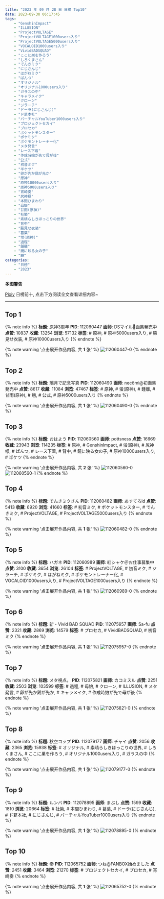 ```yaml
---
title: "2023 年 09 月 28 日 日榜 Top10"
date: 2023-09-30 06:17:45
tags:
    - "GenshinImpact"
    - "ILLUSION"
    - "ProjectVOLTAGE"
    - "ProjectVOLTAGE1000users入り"
    - "ProjectVOLTAGE5000users入り"
    - "VOCALOID1000users入り"
    - "VividBADSQUAD"
    - "ここに巣を作ろう"
    - "しろくまさん"
    - "でんきミク"
    - "にじさんじ"
    - "はがねミク"
    - "ぱんつ"
    - "オリジナル"
    - "オリジナル1000users入り"
    - "ガラスの中"
    - "キャラメイク"
    - "クローン"
    - "ジラーチ"
    - "ドーラ(にじさんじ)"
    - "ド葛本社"
    - "バーチャルYouTuber1000users入り"
    - "プロジェクトセカイ"
    - "プロセカ"
    - "ポケットモンスター"
    - "ポケミク"
    - "ポケモントレーナー化"
    - "メタ発言"
    - "レース下着"
    - "作成時娘が先で母が後"
    - "公式"
    - "初音ミク"
    - "半ケツ"
    - "卵が先か鶏が先か"
    - "原神"
    - "原神10000users入り"
    - "原神5000users入り"
    - "宵崎奏"
    - "尻神様"
    - "本間ひまわり"
    - "母娘"
    - "甘雨(原神)"
    - "社築"
    - "素晴らしきほっこりの世界"
    - "背中"
    - "腋見せ衣装"
    - "葛葉"
    - "蛍(原神)"
    - "過程"
    - "鍾離"
    - "鏡に映る女の子"
    - "魈"
categories:
    - "日榜"
    - "2023"
---
```


<i class="fa fa-triangle-exclamation"></i>**多图警告**<i class="fa fa-triangle-exclamation"></i>

[Pixiv](https://www.pixiv.net/) 日榜前十, 点击下方阅读全文查看详细内容~

<!-- more -->

---

## Top 1

{% note info %}
**标题**: 原神3周年
**PID**: 112060447 **画师**: DSマイル🌻画集発売中
**点赞**: 10837 **收藏**: 13254 **浏览**: 57132
**标签**: # 原神, # 原神5000users入り, # 腋見せ衣装, # 原神10000users入り
{% endnote %}

{% note warning '点击展开作品内容, 共 **1** 张' %}
![112060447-0](https://i.pixiv.re/img-original/img/2023/09/27/00/19/32/112060447_p0.jpg)
{% endnote %}

## Top 2

{% note info %}
**标题**: 璃月で記念写真
**PID**: 112060490 **画师**: necömi@初画集発売中
**点赞**: 8617 **收藏**: 11084 **浏览**: 47467
**标签**: # 原神, # 蛍(原神), # 鍾離, # 甘雨(原神), # 魈, # 公式, # 原神5000users入り
{% endnote %}

{% note warning '点击展开作品内容, 共 **1** 张' %}
![112060490-0](https://i.pixiv.re/img-original/img/2023/09/27/00/00/16/112060490_p0.png)
{% endnote %}

## Top 3

{% note info %}
**标题**: おはよう
**PID**: 112060560 **画师**: pottsness
**点赞**: 16669 **收藏**: 23943 **浏览**: 114235
**标签**: # 原神, # GenshinImpact, # 蛍(原神), # 尻神様, # ぱんつ, # レース下着, # 背中, # 鏡に映る女の子, # 原神10000users入り, # 半ケツ
{% endnote %}

{% note warning '点击展开作品内容, 共 **2** 张' %}
![112060560-0](https://i.pixiv.re/img-original/img/2023/09/27/00/00/26/112060560_p0.jpg)
![112060560-1](https://i.pixiv.re/img-original/img/2023/09/27/00/00/26/112060560_p1.jpg)
{% endnote %}

## Top 4

{% note info %}
**标题**: でんきミクさん
**PID**: 112060482 **画师**: あすてろid
**点赞**: 5413 **收藏**: 6920 **浏览**: 41660
**标签**: # 初音ミク, # ポケットモンスター, # でんきミク, # ProjectVOLTAGE, # ProjectVOLTAGE5000users入り
{% endnote %}

{% note warning '点击展开作品内容, 共 **1** 张' %}
![112060482-0](https://i.pixiv.re/img-original/img/2023/09/27/00/00/14/112060482_p0.png)
{% endnote %}

## Top 5

{% note info %}
**标题**: ハガネ
**PID**: 112060989 **画师**: 紅シャケ＠お仕事募集中
**点赞**: 3100 **收藏**: 3654 **浏览**: 26104
**标签**: # ProjectVOLTAGE, # 初音ミク, # ジラーチ, # ポケミク, # はがねミク, # ポケモントレーナー化, # VOCALOID1000users入り, # ProjectVOLTAGE1000users入り
{% endnote %}

{% note warning '点击展开作品内容, 共 **1** 张' %}
![112060989-0](https://i.pixiv.re/img-original/img/2023/09/27/00/08/33/112060989_p0.jpg)
{% endnote %}

## Top 6

{% note info %}
**标题**: 新・Vivid BAD SQUAD
**PID**: 112075957 **画师**: Sa-fu
**点赞**: 2321 **收藏**: 2869 **浏览**: 14579
**标签**: # プロセカ, # VividBADSQUAD, # 初音ミク
{% endnote %}

{% note warning '点击展开作品内容, 共 **1** 张' %}
![112075957-0](https://i.pixiv.re/img-original/img/2023/09/27/18/09/39/112075957_p0.jpg)
{% endnote %}

## Top 7

{% note info %}
**标题**: メタ視点。
**PID**: 112075821 **画师**: カコミスル
**点赞**: 2251 **收藏**: 2503 **浏览**: 103599
**标签**: # 過程, # 母娘, # クローン, # ILLUSION, # メタ発言, # 卵が先か鶏が先か, # キャラメイク, # 作成時娘が先で母が後
{% endnote %}

{% note warning '点击展开作品内容, 共 **1** 张' %}
![112075821-0](https://i.pixiv.re/img-original/img/2023/09/27/18/02/08/112075821_p0.jpg)
{% endnote %}

## Top 8

{% note info %}
**标题**: 秋空コップ
**PID**: 112079177 **画师**: チャイ
**点赞**: 2056 **收藏**: 2365 **浏览**: 15938
**标签**: # オリジナル, # 素晴らしきほっこりの世界, # しろくまさん, # ここに巣を作ろう, # オリジナル1000users入り, # ガラスの中
{% endnote %}

{% note warning '点击展开作品内容, 共 **1** 张' %}
![112079177-0](https://i.pixiv.re/img-original/img/2023/09/27/20/30/00/112079177_p0.png)
{% endnote %}

## Top 9

{% note info %}
**标题**: ルンバ
**PID**: 112078895 **画师**: まぶし
**点赞**: 1599 **收藏**: 1810 **浏览**: 20664
**标签**: # 社築, # 本間ひまわり, # 葛葉, # ドーラ(にじさんじ), # ド葛本社, # にじさんじ, # バーチャルYouTuber1000users入り
{% endnote %}

{% note warning '点击展开作品内容, 共 **1** 张' %}
![112078895-0](https://i.pixiv.re/img-original/img/2023/09/27/20/19/04/112078895_p0.jpg)
{% endnote %}

## Top 10

{% note info %}
**标题**: 奏
**PID**: 112065752 **画师**: つね@FANBOX始めました
**点赞**: 2451 **收藏**: 3464 **浏览**: 21270
**标签**: # プロジェクトセカイ, # プロセカ, # 宵崎奏
{% endnote %}

{% note warning '点击展开作品内容, 共 **1** 张' %}
![112065752-0](https://i.pixiv.re/img-original/img/2023/09/27/05/24/30/112065752_p0.png)
{% endnote %}
